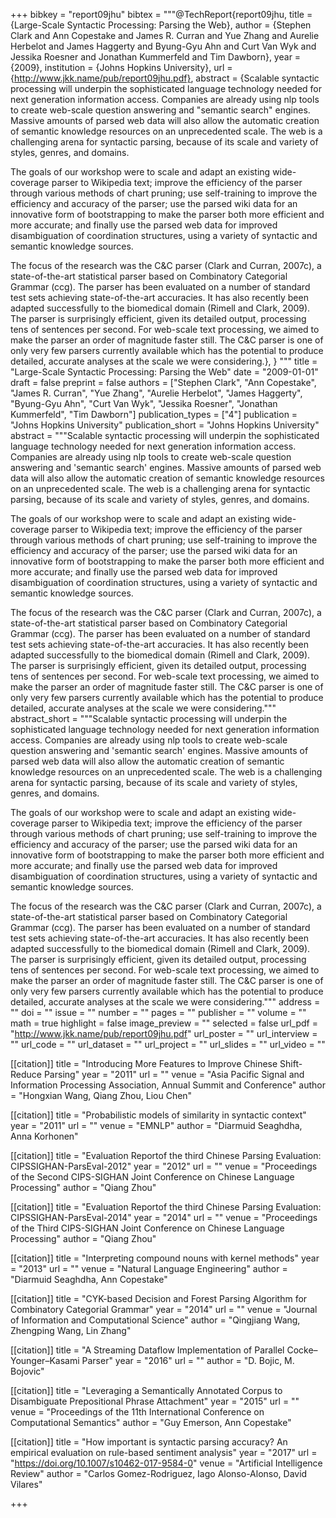 +++
bibkey = "report09jhu"
bibtex = """@TechReport{report09jhu,
  title     = {Large-Scale Syntactic Processing: Parsing the Web},
  author    = {Stephen Clark and Ann Copestake and James R. Curran and Yue Zhang and Aurelie Herbelot and James Haggerty and Byung-Gyu Ahn and Curt Van Wyk and Jessika Roesner and Jonathan Kummerfeld and Tim Dawborn},
  year      = {2009},
  institution = {Johns Hopkins University},
  url       = {http://www.jkk.name/pub/report09jhu.pdf},
  abstract  = {Scalable syntactic processing will underpin the sophisticated language technology needed for next generation information access. Companies are already using nlp tools to create web-scale question answering and "semantic search" engines. Massive amounts of parsed web data will also allow the automatic creation of semantic knowledge resources on an unprecedented scale. The web is a challenging arena for syntactic parsing, because of its scale and variety of styles, genres, and domains.

The goals of our workshop were to scale and adapt an existing wide-coverage parser to Wikipedia text; improve the efficiency of the parser through various methods of chart pruning; use self-training to improve the efficiency and accuracy of the parser; use the parsed wiki data for an innovative form of bootstrapping to make the parser both more efficient and more accurate; and finally use the parsed web data for improved disambiguation of coordination structures, using a variety of syntactic and semantic knowledge sources.

The focus of the research was the C&C parser (Clark and Curran, 2007c), a state-of-the-art statistical parser based on Combinatory Categorial Grammar (ccg). The parser has been evaluated on a number of standard test sets achieving state-of-the-art accuracies. It has also recently been adapted successfully to the biomedical domain (Rimell and Clark, 2009). The parser is surprisingly efficient, given its detailed output, processing tens of sentences per second. For web-scale text processing, we aimed to make the parser an order of magnitude faster still. The C&C parser is one of only very few parsers currently available which has the potential to produce detailed, accurate analyses at the scale we were considering.},
}
"""
title = "Large-Scale Syntactic Processing: Parsing the Web"
date = "2009-01-01"
draft = false
preprint = false
authors = ["Stephen Clark", "Ann Copestake", "James R. Curran", "Yue Zhang", "Aurelie Herbelot", "James Haggerty", "Byung-Gyu Ahn", "Curt Van Wyk", "Jessika Roesner", "Jonathan Kummerfeld", "Tim Dawborn"]
publication_types = ["4"]
publication = "Johns Hopkins University"
publication_short = "Johns Hopkins University"
abstract = """Scalable syntactic processing will underpin the sophisticated language technology needed for next generation information access. Companies are already using nlp tools to create web-scale question answering and 'semantic search' engines. Massive amounts of parsed web data will also allow the automatic creation of semantic knowledge resources on an unprecedented scale. The web is a challenging arena for syntactic parsing, because of its scale and variety of styles, genres, and domains.

The goals of our workshop were to scale and adapt an existing wide-coverage parser to Wikipedia text; improve the efficiency of the parser through various methods of chart pruning; use self-training to improve the efficiency and accuracy of the parser; use the parsed wiki data for an innovative form of bootstrapping to make the parser both more efficient and more accurate; and finally use the parsed web data for improved disambiguation of coordination structures, using a variety of syntactic and semantic knowledge sources.

The focus of the research was the C&C parser (Clark and Curran, 2007c), a state-of-the-art statistical parser based on Combinatory Categorial Grammar (ccg). The parser has been evaluated on a number of standard test sets achieving state-of-the-art accuracies. It has also recently been adapted successfully to the biomedical domain (Rimell and Clark, 2009). The parser is surprisingly efficient, given its detailed output, processing tens of sentences per second. For web-scale text processing, we aimed to make the parser an order of magnitude faster still. The C&C parser is one of only very few parsers currently available which has the potential to produce detailed, accurate analyses at the scale we were considering."""
abstract_short = """Scalable syntactic processing will underpin the sophisticated language technology needed for next generation information access. Companies are already using nlp tools to create web-scale question answering and 'semantic search' engines. Massive amounts of parsed web data will also allow the automatic creation of semantic knowledge resources on an unprecedented scale. The web is a challenging arena for syntactic parsing, because of its scale and variety of styles, genres, and domains.

The goals of our workshop were to scale and adapt an existing wide-coverage parser to Wikipedia text; improve the efficiency of the parser through various methods of chart pruning; use self-training to improve the efficiency and accuracy of the parser; use the parsed wiki data for an innovative form of bootstrapping to make the parser both more efficient and more accurate; and finally use the parsed web data for improved disambiguation of coordination structures, using a variety of syntactic and semantic knowledge sources.

The focus of the research was the C&C parser (Clark and Curran, 2007c), a state-of-the-art statistical parser based on Combinatory Categorial Grammar (ccg). The parser has been evaluated on a number of standard test sets achieving state-of-the-art accuracies. It has also recently been adapted successfully to the biomedical domain (Rimell and Clark, 2009). The parser is surprisingly efficient, given its detailed output, processing tens of sentences per second. For web-scale text processing, we aimed to make the parser an order of magnitude faster still. The C&C parser is one of only very few parsers currently available which has the potential to produce detailed, accurate analyses at the scale we were considering."""
address = ""
doi = ""
issue = ""
number = ""
pages = ""
publisher = ""
volume = ""
math = true
highlight = false
image_preview = ""
selected = false
url_pdf = "http://www.jkk.name/pub/report09jhu.pdf"
url_poster = ""
url_interview = ""
url_code = ""
url_dataset = ""
url_project = ""
url_slides = ""
url_video = ""

[[citation]]
title = "Introducing More Features to Improve Chinese Shift-Reduce Parsing"
year = "2011"
url = ""
venue = "Asia Pacific Signal and Information Processing Association, Annual Summit and Conference"
author = "Hongxian Wang, Qiang Zhou, Liou Chen"

[[citation]]
title = "Probabilistic models of similarity in syntactic context"
year = "2011"
url = ""
venue = "EMNLP"
author = "Diarmuid Seaghdha, Anna Korhonen"

[[citation]]
title = "Evaluation Reportof the third Chinese Parsing Evaluation: CIPSSIGHAN-ParsEval-2012"
year = "2012"
url = ""
venue = "Proceedings of the Second CIPS-SIGHAN Joint Conference on Chinese Language Processing"
author = "Qiang Zhou"

[[citation]]
title = "Evaluation Reportof the third Chinese Parsing Evaluation: CIPSSIGHAN-ParsEval-2014"
year = "2014"
url = ""
venue = "Proceedings of the Third CIPS-SIGHAN Joint Conference on Chinese Language Processing"
author = "Qiang Zhou"

[[citation]]
title = "Interpreting compound nouns with kernel methods"
year = "2013"
url = ""
venue = "Natural Language Engineering"
author = "Diarmuid Seaghdha, Ann Copestake"

[[citation]]
title = "CYK-based Decision and Forest Parsing Algorithm for Combinatory Categorial Grammar"
year = "2014"
url = ""
venue = "Journal of Information and Computational Science"
author = "Qingjiang Wang, Zhengping Wang, Lin Zhang"

[[citation]]
title = "A Streaming Dataflow Implementation of Parallel Cocke–Younger–Kasami Parser"
year = "2016"
url = ""
author = "D. Bojic, M. Bojovic"

[[citation]]
title = "Leveraging a Semantically Annotated Corpus to Disambiguate Prepositional Phrase Attachment"
year = "2015"
url = ""
venue = "Proceedings of the 11th International Conference on Computational Semantics"
author = "Guy Emerson, Ann Copestake"

[[citation]]
title = "How important is syntactic parsing accuracy? An empirical evaluation on rule-based sentiment analysis"
year = "2017"
url = "https://doi.org/10.1007/s10462-017-9584-0"
venue = "Artificial Intelligence Review"
author = "Carlos Gomez-Rodriguez, Iago Alonso-Alonso, David Vilares"


+++